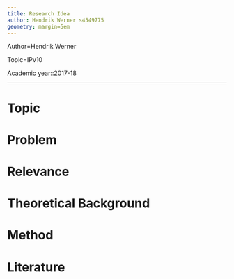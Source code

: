 ```yaml
---
title: Research Idea
author: Hendrik Werner s4549775
geometry: margin=5em
---
```


Author=Hendrik Werner

Topic=IPv10

Academic year::2017-18

---

# Topic

# Problem

# Relevance

# Theoretical Background

# Method

# Literature
